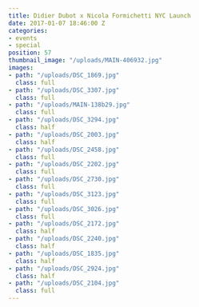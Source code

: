 ```yaml
---
title: Didier Dubot x Nicola Formichetti NYC Launch
date: 2017-01-07 18:46:00 Z
categories:
- events
- special
position: 57
thumbnail_image: "/uploads/MAIN-406932.jpg"
images:
- path: "/uploads/DSC_1869.jpg"
  class: full
- path: "/uploads/DSC_3307.jpg"
  class: full
- path: "/uploads/MAIN-138b29.jpg"
  class: full
- path: "/uploads/DSC_3294.jpg"
  class: half
- path: "/uploads/DSC_2003.jpg"
  class: half
- path: "/uploads/DSC_2458.jpg"
  class: full
- path: "/uploads/DSC_2202.jpg"
  class: full
- path: "/uploads/DSC_2730.jpg"
  class: full
- path: "/uploads/DSC_3123.jpg"
  class: full
- path: "/uploads/DSC_3026.jpg"
  class: full
- path: "/uploads/DSC_2172.jpg"
  class: half
- path: "/uploads/DSC_2240.jpg"
  class: half
- path: "/uploads/DSC_1835.jpg"
  class: half
- path: "/uploads/DSC_2924.jpg"
  class: half
- path: "/uploads/DSC_2104.jpg"
  class: full
---
```


